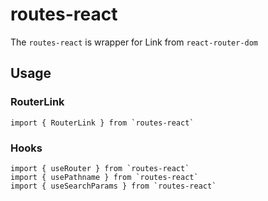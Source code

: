 # routes-react

The `routes-react` is wrapper for Link from `react-router-dom`

## Usage

### RouterLink

```
import { RouterLink } from `routes-react`
```

### Hooks

```
import { useRouter } from `routes-react`
import { usePathname } from `routes-react`
import { useSearchParams } from `routes-react`
```
